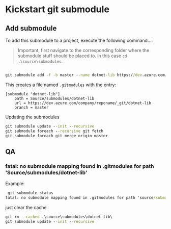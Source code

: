 # Kickstart git submodule

## Add submodule

To add this submodule to a project, execute the following command...:

> Important, first navigate to the corresponding folder where the submodule stuff should be placed to. in this case `cd .\source\submodules`.

```cmd

git submodule add -f -b master --name dotnet-lib https://dev.azure.com/company/reponame/_git/dotnet-lib dotnet-lib
```

This creates a file named `.gitmodules` with the entry:

```
[submodule "dotnet-lib"]
	path = Source/submodules/dotnet-lib
	url = https://dev.azure.com/company/reponame/_git/dotnet-lib
	branch = master
```


Updating the submodules

```cmd
git submodule update --init --recursive
git submodule foreach --recursive git fetch
git submodule foreach git merge origin master
```

## QA

### fatal: no submodule mapping found in .gitmodules for path 'Source/submodules/dotnet-lib'
Example:

```cmd
 git submodule status
fatal: no submodule mapping found in .gitmodules for path 'source/submodules/dotnet-lib'
```

just clear the cache

```cmd
git rm --cached .\source\submodules\dotnet-lib\
git submodule update --init --recursive
```